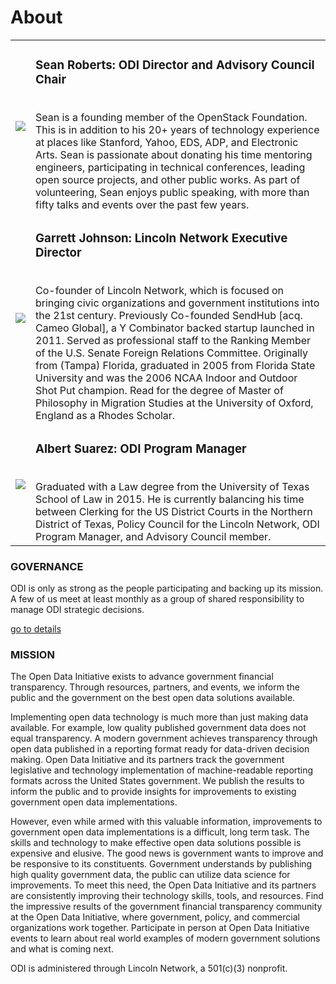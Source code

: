 # About
<table cellpadding="10">
	<tr>
		<td><a href="https://www.linkedin.com/in/sarob/"><img src="/assets/img/sean-roberts-headshot.png"></a></td>
		<td><h3>Sean Roberts: ODI Director and Advisory Council Chair</h3><br />Sean is a founding member of the OpenStack Foundation. This is in addition to his 20+ years of technology experience at places like Stanford, Yahoo, EDS, ADP, and Electronic Arts. Sean is passionate about donating his time mentoring engineers, participating in technical conferences, leading open source projects, and other public works. As part of volunteering, Sean enjoys public speaking, with more than fifty talks and events over the past few years.</td>
	</tr>
	<tr>
		<td><a href="https://www.linkedin.com/in/garrettwjohnson/"><img src="/assets/img/garrett-johnson-headshot.png"></a></td>
		<td><h3>Garrett Johnson: Lincoln Network Executive Director</h3><br />Co-founder of Lincoln Network, which is focused on bringing civic organizations and government institutions into the 21st century. Previously Co-founded SendHub [acq. Cameo Global], a Y Combinator backed startup launched in 2011. Served as professional staff to the Ranking Member of the U.S. Senate Foreign Relations Committee. Originally from (Tampa) Florida, graduated in 2005 from Florida State University and was the 2006 NCAA Indoor and Outdoor Shot Put champion. Read for the degree of Master of Philosophy in Migration Studies at the University of Oxford, England as a Rhodes Scholar.</td>
	</tr>
	<tr>
		<td><a href="https://www.linkedin.com/in/albert-suarez-iv-881955138/"><img src="/assets/img/albert-suarez-iv-headshot.png"></a></td>
		<td><h3>Albert Suarez: ODI Program Manager</h3><br />Graduated with a Law degree from the University of Texas School of Law in 2015. He is currently balancing his time between Clerking for the US District Courts in the Northern District of Texas, Policy Council for the Lincoln Network, ODI Program Manager, and Advisory Council member.</td>
	</tr>
</table>

### GOVERNANCE
ODI is only as strong as the people participating and backing up its mission. A few of us meet at least monthly as a group of shared responsibility to manage ODI strategic decisions.

[go to details](/governance)

### MISSION
The Open Data Initiative exists to advance government financial transparency. Through resources, partners, and events, we inform the public and the government on the best open data solutions available. 

Implementing open data technology is much more than just making data available. For example, low quality published government data does not equal transparency. A modern government achieves transparency through open data published in a reporting format ready for data-driven decision making. Open Data Initiative and its partners track the government legislative and technology implementation of machine-readable reporting formats across the United States government.  We publish the results to inform the public and to provide insights for improvements to existing government open data implementations. 

However, even while armed with this valuable information, improvements to government open data implementations is a difficult, long term task. The skills and technology to make effective open data solutions possible is expensive and elusive. The good news is government wants to improve and be responsive to its constituents. Government understands by publishing high quality government data, the public can utilize data science for improvements. To meet this need, the Open Data Initiative and its partners are consistently improving their technology skills, tools, and resources. Find the impressive results of the government financial transparency community at the Open Data Initiative, where government, policy, and commercial organizations work together. Participate in person at Open Data Initiative events to learn about real world examples of modern government solutions and what is coming next.

ODI is administered through Lincoln Network, a 501(c)(3) nonprofit.
